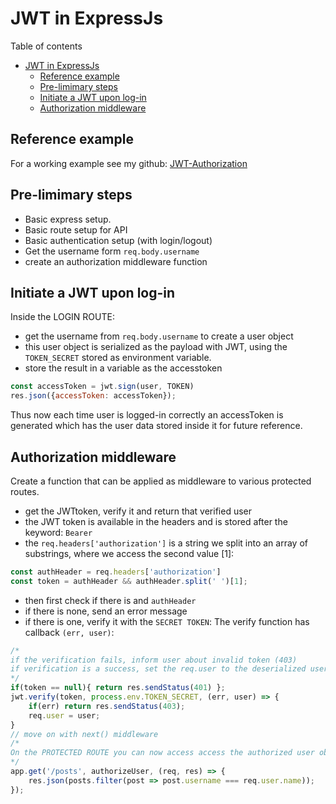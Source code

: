 # JWT in ExpressJs
Table of contents
- [JWT in ExpressJs](#jwt-in-expressjs)
	- [Reference example](#reference-example)
	- [Pre-limimary steps](#pre-limimary-steps)
	- [Initiate a JWT upon log-in](#initiate-a-jwt-upon-log-in)
	- [Authorization middleware](#authorization-middleware)

## Reference example
For a working example see my github: [JWT-Authorization](https://github.com/jorishr/jwt-authorization)
## Pre-limimary steps
- Basic express setup.
- Basic route setup for API
- Basic authentication setup (with login/logout)
- Get the username form `req.body.username`
- create an authorization middleware function

## Initiate a JWT upon log-in
Inside the LOGIN ROUTE:
- get the username from `req.body.username` to create a user object
- this user object is serialized as the payload with JWT, using the `TOKEN_SECRET` stored as environment variable.
- store the result in a variable as the accesstoken
```javascript
const accessToken = jwt.sign(user, TOKEN)
res.json({accessToken: accessToken});
```
Thus now each time user is logged-in correctly an accessToken is generated which has the user data stored inside it for future reference.

## Authorization middleware
Create a function that can be applied as middleware to various protected routes.
- get the JWTtoken, verify it and return that verified user
- the JWT token is available in the headers and is stored after the keyword: `Bearer`
- the `req.headers['authorization']` is a string we split into an array of substrings, where we access the second value [1]:
```javascript
const authHeader = req.headers['authorization']
const token = authHeader && authHeader.split(' ')[1];
```
- then first check if there is and `authHeader`
- if there is none, send an error message
- if there is one, verify it with the `SECRET TOKEN`:
The verify function has callback `(err, user)`: 
```javascript
/*
if the verification fails, inform user about invalid token (403) 
if verification is a success, set the req.user to the deserialized user object.
*/
if(token == null){ return res.sendStatus(401) };
jwt.verify(token, process.env.TOKEN_SECRET, (err, user) => {
    if(err) return res.sendStatus(403);
    req.user = user; 
}    
// move on with next() middleware
/*
On the PROTECTED ROUTE you can now access access the authorized user object req.user = user and use it, for example, as a filter.
*/
app.get('/posts', authorizeUser, (req, res) => {
	res.json(posts.filter(post => post.username ===	req.user.name));
});
```